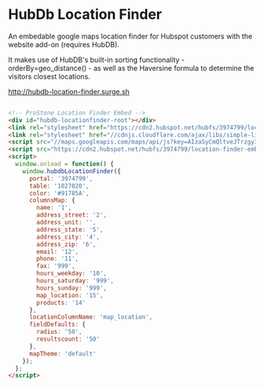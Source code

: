 
# HubDb Location Finder

An embedable google maps location finder for Hubspot customers with the website add-on (requires HubDB).

It makes use of HubDB's built-in sorting functionality - orderBy=geo_distance() - as well as the Haversine formula to determine the visitors closest locations.

http://hubdb-location-finder.surge.sh


``` Html

<!-- ProStone Location Finder Embed -->
<div id="hubdb-locationfinder-root"></div>
<link rel="stylesheet" href="https://cdn2.hubspot.net/hubfs/3974799/location-finder-embed/main.css">
<link rel="stylesheet" href="//cdnjs.cloudflare.com/ajax/libs/simple-line-icons/2.4.1/css/simple-line-icons.min.css">
<script src="//maps.googleapis.com/maps/api/js?key=AIzaSyCmQltveJTrzgy3GKGdNPVkiAbdlT3chIE"></script>
<script src="https://cdn2.hubspot.net/hubfs/3974799/location-finder-embed/main.js"></script>
<script>
  window.onload = function() {
    window.hubdbLocationFinder({
      portal: '3974799',
      table: '1027020',
      color: '#91785A',
      columnsMap: {
        name: '1',
        address_street: '2',
        address_unit: '',
        address_state: '5',
        address_city: '4',
        address_zip: '6',
        email: '12',
        phone: '11',
        fax: '999',
        hours_weekday: '10',
        hours_saturday: '999',
        hours_sunday: '999',
        map_location: '15',
        products: '14'
      },
      locationColumnName: 'map_location',
      fieldDefaults: {
        radius: '50',
        resultscount: '50'
      },
      mapTheme: 'default'
    });
  };
</script>

```

